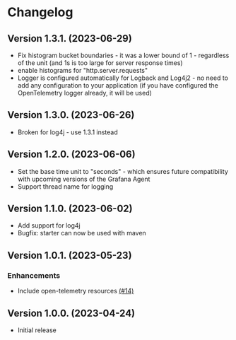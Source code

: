 # Changelog

## Version 1.3.1. (2023-06-29)
                
* Fix histogram bucket boundaries - it was a lower bound of 1 - regardless of the unit (and 1s is too large for server response times)
* enable histograms for "http.server.requests" 
* Logger is configured automatically for Logback and Log4j2 - no need to add any configuration to your application (if you have configured the OpenTelemetry logger already, it will be used)

## Version 1.3.0. (2023-06-26)
                         
* Broken for log4j - use 1.3.1 instead

## Version 1.2.0. (2023-06-06)

* Set the base time unit to "seconds" - which ensures future compatibility with upcoming versions of the Grafana Agent 
* Support thread name for logging 

## Version 1.1.0. (2023-06-02)

* Add support for log4j
* Bugfix: starter can now be used with maven

## Version 1.0.1. (2023-05-23)

### Enhancements

* Include open-telemetry resources [(#14)](https://github.com/grafana/grafana-opentelemetry-starter/pull/14)

## Version 1.0.0. (2023-04-24)

* Initial release
